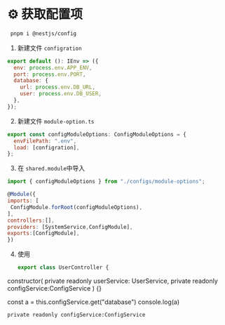 # ⚙️ 获取配置项

```sh
 pnpm i @nestjs/config
```

1. 新建文件 `configration`

```js
export default (): IEnv => ({
  env: process.env.APP_ENV,
  port: process.env.PORT,
  database: {
    url: process.env.DB_URL,
    user: process.env.DB_USER,
  },
});
```

2.  新建文件 `module-option.ts`

```js
export const configModuleOptions: ConfigModuleOptions = {
  envFilePath: ".env",
  load: [configration],
};
```

3.  在 `shared.module`中导入

```js
import { configModuleOptions } from "./configs/module-options";

@Module({
imports: [
 ConfigModule.forRoot(configModuleOptions),
],
controllers:[],
providers: [SystemService,ConfigModule],
exports:[ConfigModule],
})
```
4. 使用
   ```js
   export class UserController {
  constructor(
    private readonly userService: UserService,
    private readonly configService:ConfigService
    ) {}

   const a =  this.configService.get<string>("database")
   console.log(a)
   ```
   private readonly configService:ConfigService
